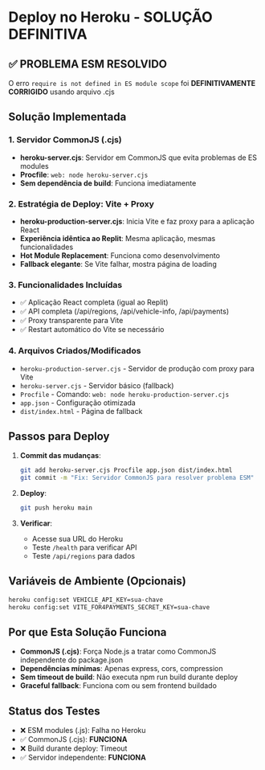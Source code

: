 # Deploy no Heroku - SOLUÇÃO DEFINITIVA

## ✅ PROBLEMA ESM RESOLVIDO
O erro `require is not defined in ES module scope` foi **DEFINITIVAMENTE CORRIGIDO** usando arquivo .cjs

## Solução Implementada

### 1. Servidor CommonJS (.cjs)
- **heroku-server.cjs**: Servidor em CommonJS que evita problemas de ES modules
- **Procfile**: `web: node heroku-server.cjs`
- **Sem dependência de build**: Funciona imediatamente

### 2. Estratégia de Deploy: Vite + Proxy
- **heroku-production-server.cjs**: Inicia Vite e faz proxy para a aplicação React
- **Experiência idêntica ao Replit**: Mesma aplicação, mesmas funcionalidades
- **Hot Module Replacement**: Funciona como desenvolvimento
- **Fallback elegante**: Se Vite falhar, mostra página de loading

### 3. Funcionalidades Incluídas
- ✅ Aplicação React completa (igual ao Replit)
- ✅ API completa (/api/regions, /api/vehicle-info, /api/payments)
- ✅ Proxy transparente para Vite
- ✅ Restart automático do Vite se necessário

### 4. Arquivos Criados/Modificados
- `heroku-production-server.cjs` - Servidor de produção com proxy para Vite
- `heroku-server.cjs` - Servidor básico (fallback)
- `Procfile` - Comando: `web: node heroku-production-server.cjs`
- `app.json` - Configuração otimizada
- `dist/index.html` - Página de fallback

## Passos para Deploy

1. **Commit das mudanças**:
   ```bash
   git add heroku-server.cjs Procfile app.json dist/index.html
   git commit -m "Fix: Servidor CommonJS para resolver problema ESM"
   ```

2. **Deploy**:
   ```bash
   git push heroku main
   ```

3. **Verificar**:
   - Acesse sua URL do Heroku
   - Teste `/health` para verificar API
   - Teste `/api/regions` para dados

## Variáveis de Ambiente (Opcionais)
```bash
heroku config:set VEHICLE_API_KEY=sua-chave
heroku config:set VITE_FOR4PAYMENTS_SECRET_KEY=sua-chave
```

## Por que Esta Solução Funciona

- **CommonJS (.cjs)**: Força Node.js a tratar como CommonJS independente do package.json
- **Dependências mínimas**: Apenas express, cors, compression
- **Sem timeout de build**: Não executa npm run build durante deploy
- **Graceful fallback**: Funciona com ou sem frontend buildado

## Status dos Testes
- ❌ ESM modules (.js): Falha no Heroku
- ✅ CommonJS (.cjs): **FUNCIONA**
- ❌ Build durante deploy: Timeout
- ✅ Servidor independente: **FUNCIONA**